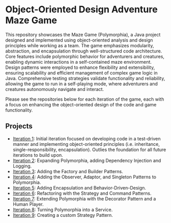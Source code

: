 # Object-Oriented Design Adventure Maze Game
This repository showcases the Maze Game (Polymorphia), a Java project designed and implemented using object-oriented analysis and design principles while working as a team. The game emphasizes modularity, abstraction, and encapsulation through well-structured code architecture. Core features include polymorphic behavior for adventurers and creatures, enabling dynamic interactions in a self-contained maze environment. Design patterns were employed to enhance flexibility and extensibility, ensuring scalability and efficient management of complex game logic in Java. Comprehensive testing strategies validate functionality and reliability, allowing the game to run in a self-playing mode, where adventurers and creatures autonomously navigate and interact.

Please see the repositories below for each iteration of the game, each with a focus on enhancing the object-oriented design of the code and game functionality.

## Projects
- [Iteration 1](https://github.com/sierrareschke/Maze-Game-Iteration-1): Initial iteration focused on developing code in a test-driven manner and implementing object-oriented principles (i.e. inheritance, single-responsibility, encapsulation). Outlies the foundation for all future iterations to build upon.
- [Iteration 2](https://github.com/sierrareschke/Maze-Game-Iteration-2): Expanding Polymorphia, adding Dependency Injection and Logging.
- [Iteration 3](https://github.com/sierrareschke/Maze-Game-Iteration--3): Adding the Factory and Builder Patterns.
- [Iteration 4](https://github.com/sierrareschke/Maze-Game-Iteration-4): Adding the Observer, Adaptor, and Singleton Patterns to Polymorphia.
- [Iteration 5](https://github.com/sierrareschke/Maze-Game-Iteration-5): Adding Encapsulation and Behavior-Driven-Design.
- [Iteration 6](https://github.com/sierrareschke/Maze-Game-Iteration-6): Refactoring with the Strategy and Command Patterns.
- [Iteration 7](https://github.com/sierrareschke/Maze-Game-Iteration-7): Extending Polymorphia with the Decorator Pattern and a Human Player.
- [Iteration 8](https://github.com/sierrareschke/Maze-Game-Iteration-8): Turning Polymorphia into a Service.
- [Iteration 9](https://github.com/sierrareschke/Maze-Game-Iteration-9): Creating a custom Strategy Pattern.
